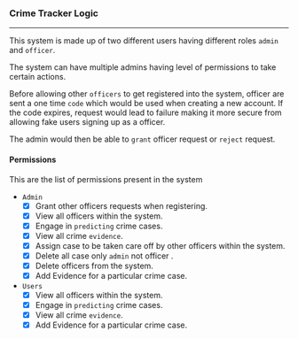 ### Crime Tracker Logic
-------
This system is made up of two different users having different roles
`admin` and `officer`.

The system can have multiple admins having level of permissions to take certain actions.

Before allowing other `officers` to get registered into the system, officer are sent a one time `code` which would be used when creating a new account. If the code expires, request would lead to failure making it more secure from allowing fake users signing up as a officer.

The admin would then be able to `grant` officer request or `reject` request.

#### Permissions
This are the list of permissions present in the system

- `Admin`
  - [x] Grant other officers requests when registering.
  - [x] View all officers within the system.
  - [x] Engage in `predicting` crime cases.
  - [x] View all crime `evidence`.
  - [x] Assign case to be taken care off by other officers within the system.
  - [x] Delete all case only `admin` not officer .
  - [x] Delete officers from the system.
  - [x] Add Evidence for a particular crime case.
  
- `Users`
  - [x] View all officers within the system.
  - [x] Engage in `predicting` crime cases.
  - [x] View all crime `evidence`.
  - [x] Add Evidence for a particular crime case.  

